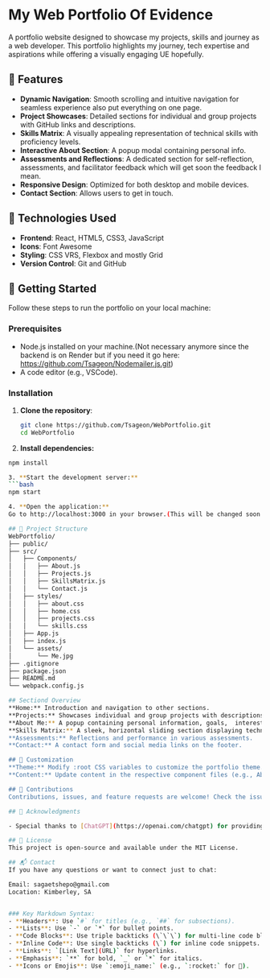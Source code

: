 # My Web Portfolio Of Evidence

A portfolio website designed to showcase my projects, skills and journey as a web developer.  This portfolio highlights my journey, tech expertise and aspirations while offering a visually engaging
UE hopefully.

## 🌟 Features

- **Dynamic Navigation**: Smooth scrolling and intuitive navigation for seamless experience also put everything on one page.
- **Project Showcases**: Detailed sections for individual and group projects with GitHub links and descriptions.
- **Skills Matrix**: A visually appealing representation of technical skills with proficiency levels.
- **Interactive About Section**: A popup modal containing personal info.
- **Assessments and Reflections**: A dedicated section for self-reflection, assessments, and facilitator feedback which  will get soon the feedback I mean.
- **Responsive Design**: Optimized for both desktop and mobile devices.
- **Contact Section**: Allows users to get in touch.

## 🔧 Technologies Used

- **Frontend**: React, HTML5, CSS3, JavaScript
- **Icons**: Font Awesome
- **Styling**: CSS VRS, Flexbox and mostly Grid
- **Version Control**: Git and GitHub

## 🚀 Getting Started

Follow these steps to run the portfolio on your local machine:

### Prerequisites

- Node.js installed on your machine.(Not necessary anymore since the backend is on Render but if you need it go here: <https://github.com/Tsageon/Nodemailer.js.git>)
- A code editor (e.g., VSCode).

### Installation

1. **Clone the repository**:

   ```bash
   git clone https://github.com/Tsageon/WebPortfolio.git
   cd WebPortfolio

2. **Install dependencies:**

  ```bash
  npm install

3. **Start the development server:**
  ```bash
  npm start

4. **Open the application:** 
 Go to http://localhost:3000 in your browser.(This will be changed soon once I deploy it ofcourse)

## 📂 Project Structure
WebPortfolio/
├── public/
├── src/
│   ├── Components/
│   │   ├── About.js
│   │   ├── Projects.js
│   │   ├── SkillsMatrix.js
│   │   └── Contact.js
│   ├── styles/
│   │   ├── about.css
│   │   ├── home.css
│   │   ├── projects.css
│   │   └── skills.css
│   ├── App.js
│   ├── index.js
│   └── assets/
│       └── Me.jpg
├── .gitignore
├── package.json
├── README.md
└── webpack.config.js

## Sectiond Overview
**Home:** Introduction and navigation to other sections.
**Projects:** Showcases individual and group projects with descriptions and challenges faced.
**About Me:** A popup containing personal information, goals,  interests and My Resume iyou want to download it ofcourse.
**Skills Matrix:** A sleek, horizontal sliding section displaying technical skills and proficiency if it doesn't do that fullscreen via desktop on mobile they slide in column like.
**Assessments:** Reflections and performance in various assessments.
**Contact:** A contact form and social media links on the footer.

## 🎨 Customization
**Theme:** Modify :root CSS variables to customize the portfolio theme.
**Content:** Update content in the respective component files (e.g., About.js, Projects.js).

## 🤝 Contributions
Contributions, issues, and feature requests are welcome! Check the issues page.If you'd like to contribute, please fork the repository and create a pull request.

## 🙌 Acknowledgments

- Special thanks to [ChatGPT](https://openai.com/chatgpt) for providing guidance when stackOverflow failed me and emotional support in crafting this portfolio!

## 📄 License
This project is open-source and available under the MIT License.

## 📬 Contact
If you have any questions or want to connect just to chat:

Email: sagaetshepo@gmail.com
Location: Kimberley, SA


### Key Markdown Syntax:
- **Headers**: Use `#` for titles (e.g., `##` for subsections).
- **Lists**: Use `-` or `*` for bullet points.
- **Code Blocks**: Use triple backticks (\`\`\`) for multi-line code blocks.
- **Inline Code**: Use single backticks (\`) for inline code snippets.
- **Links**: `[Link Text](URL)` for hyperlinks.
- **Emphasis**: `**` for bold, `_` or `*` for italics.
- **Icons or Emojis**: Use `:emoji_name:` (e.g., `:rocket:` for 🚀).
